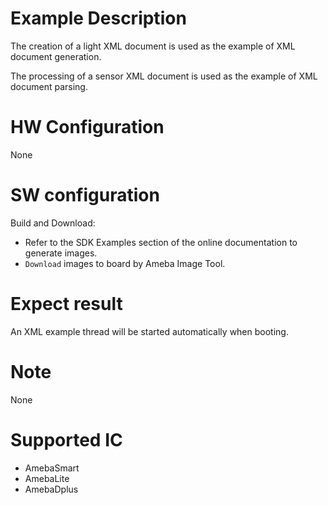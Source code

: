 # Example Description

The creation of a light XML document is used as the example of XML document generation.

The processing of a sensor XML document is used as the example of XML document parsing.

# HW Configuration

None

# SW configuration

Build and Download:
   * Refer to the SDK Examples section of the online documentation to generate images.
   * `Download` images to board by Ameba Image Tool.

# Expect result

An XML example thread will be started automatically when booting.

# Note

None

# Supported IC

- AmebaSmart
- AmebaLite
- AmebaDplus
